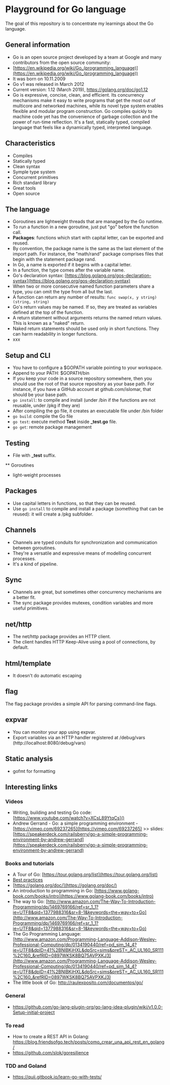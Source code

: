 # Playground for Go language
The goal of this repository is to concentrate my learnings about the Go language.

## General information
* Go is an open source project developed by a team at Google and many contributors from the open source community:
 * [https://en.wikipedia.org/wiki/Go_(programming_language)](https://en.wikipedia.org/wiki/Go_(programming_language))
* It was born on 10.11.2009
* Go v1 was released in March 2012
* Current version: 1.12 (March 2019), https://golang.org/doc/go1.12
* Go is expressive, concise, clean, and efficient. Its concurrency mechanisms make it easy to write programs that get the most out of multicore and networked machines, while its novel type system enables flexible and modular program construction. Go compiles quickly to machine code yet has the convenience of garbage collection and the power of run-time reflection. It's a fast, statically typed, compiled language that feels like a dynamically typed, interpreted language.


## Characteristics
* Compiles
* Statically typed
* Clean syntax
* Symple type system
* Concurrent primitives
* Rich standard library
* Great tools
* Open source

## The language
* Goroutines are lightweight threads that are managed by the Go runtime.
* To run a function in a new goroutine, just put "go" before the function call.
 * **Packages**: functions which start with capital letter, can be exported and reused.
* By convention, the package name is the same as the last element of the import path. For instance, the "math/rand" package comprises files that begin with the statement package rand.
* In Go, a name is exported if it begins with a capital letter.
* In a function, the type comes after the variable name.
* Go's declaration syntax: [https://blog.golang.org/gos-declaration-syntax](https://blog.golang.org/gos-declaration-syntax)
* When two or more consecutive named function parameters share a type, you can omit the type from all but the last.
* A function can return any number of results: `func swap(x, y string) (string, string)`
* Go's return values may be named. If so, they are treated as variables defined at the top of the function.
* A return statement without arguments returns the named return values. This is known as a "naked" return.
 * Naked return statements should be used only in short functions. They can harm readability in longer functions.
* xxx

## Setup and CLI
* You have to configure a $GOPATH variable pointing to your workspace.
* Append to your PATH: $GOPATH/bin
* If you keep your code in a source repository somewhere, then you should use the root of that source repository as your base path. For instance, if you have a GitHub account at github.com/islomar, that should be your base path.
* `go install`: to compile and install (under /bin if the functions are not reusable, under /pkg if they are)
 * After compiling the go file, it creates an executable file under /bin folder
* `go build`: compile the Go file
* `go test`: execute method **Test** inside **_test.go** file.
* `go get`: remote package management

## Testing
* File with **_test** suffix.

** Goroutines
* light-weight processes

## Packages
* Use capital letters in functions, so that they can be reused.
* Use `go install` to compile and install a package (something that can be reused): it will create a /pkg subfolder.

## Channels
* Channels are typed conduits for synchronization and communication between goroutines.
* They're a versatile and expressive means of modelling concurrent processes.
* It's a kind of pipeline.

## Sync
* Channels are great, but sometimes other concurrency mechanisms are a better fit.
* The sync package provides mutexes, condition variables and more useful primitives.

## net/http
* The net/http package provides an HTTP client.
* The client handles HTTP Keep-Alive using a pool of connections, by default.

## html/template
* It doesn't do automatic escaping

## flag
The flag package provides a simple API for parsing command-line flags.

## expvar
* You can monitor your app using expvar.
* Export variables via an HTTP handler registered at /debug/vars (http://localhost:8080/debug/vars)

## Static analysis
* gofmt for formatting

## Interesting links

### Videos
* Writing, building and testing Go code: [https://www.youtube.com/watch?v=XCsL89YtqCs]()
* Andrew Gerrand - Go: a simple programming environment - [https://vimeo.com/69237265](https://vimeo.com/69237265) >> slides: [https://speakerdeck.com/railsberry/go-a-simple-programming-environment-by-andrew-gerrand](https://speakerdeck.com/railsberry/go-a-simple-programming-environment-by-andrew-gerrand)


### Books and tutorials
* A Tour of Go: [https://tour.golang.org/list](https://tour.golang.org/list)
* [Best practices](https://peter.bourgon.org/go-best-practices-2016/)
* [https://golang.org/doc/](https://golang.org/doc/)
* An introduction to programming in Go: [https://www.golang-book.com/books/intro](https://www.golang-book.com/books/intro)
* The way to Go: [http://www.amazon.com/The-Way-To-Introduction-Programming/dp/1469769166/ref=sr_1_1?ie=UTF8&qid=1377988316&sr=8-1&keywords=the+way+to+Go](http://www.amazon.com/The-Way-To-Introduction-Programming/dp/1469769166/ref=sr_1_1?ie=UTF8&qid=1377988316&sr=8-1&keywords=the+way+to+Go)
* The Go Programming Language: [http://www.amazon.com/Programming-Language-Addison-Wesley-Professional-Computing/dp/0134190440/ref=pd_sim_14_4?ie=UTF8&dpID=41%2BNlBKiHXL&dpSrc=sims&preST=_AC_UL160_SR111%2C160_&refRID=0897WKSK8BQ75AVPXKJ3](http://www.amazon.com/Programming-Language-Addison-Wesley-Professional-Computing/dp/0134190440/ref=pd_sim_14_4?ie=UTF8&dpID=41%2BNlBKiHXL&dpSrc=sims&preST=_AC_UL160_SR111%2C160_&refRID=0897WKSK8BQ75AVPXKJ3)
* The little book of Go: http://raulexposito.com/documentos/go/

### General
* https://github.com/go-lang-plugin-org/go-lang-idea-plugin/wiki/v1.0.0-Setup-initial-project

### To read
* How to create a REST API in Golang: https://blog.friendsofgo.tech/posts/como_crear_una_api_rest_en_golang/
* https://github.com/slok/goresilience

### TDD and Goland
* https://quii.gitbook.io/learn-go-with-tests/